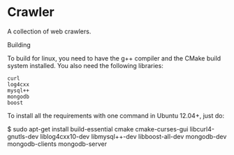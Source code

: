 # Crawler
A collection of web crawlers.

Building

To build for linux, you need to have the g++ compiler and the CMake build system installed. You also need the following libraries:

	curl
	log4cxx
	mysql++
	mongodb
	boost
To install all the requirements with one command in Ubuntu 12.04+, just do:

$ sudo apt-get install build-essential cmake cmake-curses-gui libcurl4-gnutls-dev liblog4cxx10-dev libmysql++-dev libboost-all-dev mongodb-dev mongodb-clients mongodb-server
